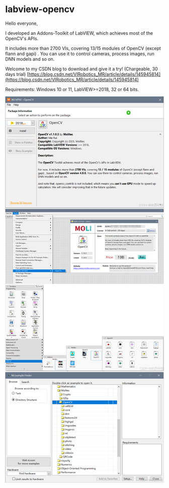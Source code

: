 # labview-opencv

Hello everyone, 

I developed an Addons-Toolkit of LabVIEW, which achieves most of the OpenCV's APIs. 

It includes more than 2700 VIs, covering 13/15 modules of OpenCV (except flann and gapi) . You can use it to control cameras, process images, run DNN models and so on.

Welcome to my CSDN blog to download and give it a try!  (Chargeable, 30 days trial)
[https://blog.csdn.net/VIRobotics_MR/article/details/145945814](https://blog.csdn.net/VIRobotics_MR/article/details/145945814)

Requirements: Windows 10 or 11, LabVIEW>=2018, 32 or 64 bits. 

![img1](1.png)
![img2](2.png)
![img3](3.png)
![img4](4.png)
